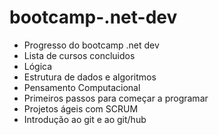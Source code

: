 # bootcamp-.net-dev
- Progresso do bootcamp .net dev
- Lista de cursos concluidos
- Lógica
- Estrutura de dados e algoritmos
- Pensamento Computacional
- Primeiros passos para começar a programar
- Projetos ágeis com SCRUM
- Introdução ao git e ao git/hub

